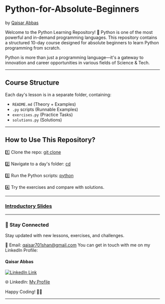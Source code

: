 # Python-for-Absolute-Beginners
by [Qaisar Abbas](https://github.com/QaisarAbbas2024/)

Welcome to the Python Learning Repository! 🚀
Python is one of the most powerful and in-demand programming languages. This repository contains a structured 10-day course designed for absolute beginners to learn Python programming from scratch.

Python is more than just a programming language—it's a gateway to innovation and career opportunities in various fields of Science & Tech.
***
## Course Structure
Each day's lesson is in a separate folder, containing:
- `README.md` (Theory + Examples)
- `.py` scripts (Runnable Examples)
- `exercises.py` (Practice Tasks)
- `solutions.py` (Solutions)
***
## How to Use This Repository?

1️⃣ Clone the repo:
[git clone](https://github.com/QaisarAbbas2024/Python-for-Absolute-Beginners.git)

2️⃣ Navigate to a day's folder:
[cd](Day-01.md)

3️⃣ Run the Python scripts:
[python](Day-01.py)

4️⃣ Try the exercises and compare with solutions.
***
### [Introductory Slides](https://docs.google.com/presentation/d/1MtS49cujCHNGnQuQUOePSOXJngB-XQs-aJl9D1qHJlU/edit#slide=id.p1)
***
### 📩 Stay Connected
Stay updated with new lessons, exercises, and challenges.

📧 Email: qaisar701shan@gmail.com
You can get in touch with me on my LinkedIn Profile:

#### Qaisar Abbas
[![LinkedIn Link](https://img.shields.io/badge/Connect-QaisarAbbas-blue.svg?logo=linkedin&longCache=true&style=social&label=Connect
)](https://www.linkedin.com/in/qaisar-abbas2024)

🌐 LinkedIn: [My Profile](https://www.linkedin.com/in/qaisar-abbas2024/)

Happy Coding! 🚀🐍
***
